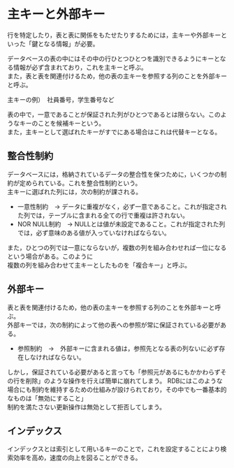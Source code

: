 # 主キーと外部キー

行を特定したり，表と表に関係をもたせたりするためには，主キーや外部キーといった「鍵となる情報」が必要。  

データベースの表の中にはその中の行ひとつひとつを識別できるようにキーとなる情報が必ず含まれており，これを主キーと呼ぶ。  
また，表と表を関連付けるため，他の表の主キーを参照する列のことを外部キーと呼ぶ。  

主キーの例）　社員番号，学生番号など

表の中で，一意であることが保証された列がひとつであるとは限らない。このようなキーのことを候補キーという。  
また，主キーとして選ばれたキーがすでにある場合はこれは代替キーとなる。  


## 整合性制約

データベースには，格納されているデータの整合性を保つために，いくつかの制約が定められている。これを整合性制約という。   
主キーに選ばれた列には，次の制約が課される。 

- 一意性制約　→ データに重複がなく，必ず一意であること。これが指定された列では，テーブルに含まれる全ての行で重複は許されない。
- NOR NULL制約　→ NULLとは値が未設定であること。これが指定された列では，必ず意味のある値が入っていなければならない。  

また，ひとつの列では一意にならないが，複数の列を組み合わせれば一位になるという場合がある。このように  
複数の列を組み合わせて主キーとしたものを「複合キー」と呼ぶ。  


## 外部キー

表と表を関連付けるため，他の表の主キーを参照する列のことを外部キーと呼ぶ。  
外部キーでは，次の制約によって他の表への参照が常に保証されている必要がある。  

- 参照制約　→　外部キーに含まれる値は，参照先となる表の列ないに必ず存在しなければならない。  

しかし，保証されている必要があると言っても「参照元があるにもかかわらずその行を削除」のような操作を行えば簡単に崩れてしまう。
RDBにはこのような場合にも制約を維持するための仕組みが設けられており，その中でも一番基本的なものは「無効にすること」  
制約を満たさない更新操作は無効として拒否してしまう。  


## インデックス

インデックスとは索引として用いるキーのことで，これを設定することにより検索効率を高め，速度の向上を図ることができる。
